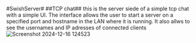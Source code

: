 #SwishServer#
##TCP chat##
this is the server siede of a simple tcp chat with a simple UI.
The interface allows the user to start a server on a specified port and hostname in the LAN where it is running.
It also allws to see the usernames and IP adresses of connected clients
![Screenshot 2024-12-16 124523](https://github.com/user-attachments/assets/d6822547-bccc-4631-b610-7e89c6814555)
